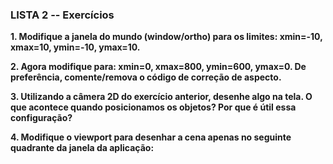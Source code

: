 ### LISTA 2 -- Exercícios

**1. Modifique a janela do mundo (window/ortho) para os limites: xmin=-10, xmax=10,
ymin=-10, ymax=10.**

**2. Agora modifique para: xmin=0, xmax=800, ymin=600, ymax=0. De preferência,
comente/remova o código de correção de aspecto.**


**3. Utilizando a câmera 2D do exercício anterior, desenhe algo na tela. O que acontece
quando posicionamos os objetos? Por que é útil essa configuração?**


**4. Modifique o viewport para desenhar a cena apenas no seguinte quadrante da janela
da aplicação:**